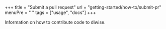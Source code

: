 +++
title = "Submit a pull request"
url = "getting-started/how-to/submit-pr"
menuPre = "<i class='fas fa-code-branch'></i> "
tags = ["usage", "docs"]
+++

Information on how to contribute code to diwise.